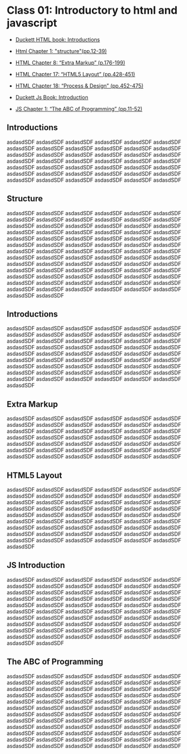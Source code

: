 # Class 01: Introductory to html and javascript

+ [Duckett HTML book: Introductions](#html0)
 
+ [Html Chapter 1: "structure"(pp.12-39)](#html1)
 
+ [HTML Chapter 8: “Extra Markup” (p.176-199)](#html2)
 
+ [HTML Chapter 17: “HTML5 Layout” (pp.428-451)](#html3)
 
+ [HTML Chapter 18: “Process & Design” (pp.452-475)](#html4)

+ [Duckett Js Book: Introduction](#js1)

+ [JS Chapter 1: “The ABC of Programming” (pp.11-52)](#js2)


## <a name="html0">Introductions</a>
 asdasdSDF asdasdSDF asdasdSDF asdasdSDF asdasdSDF asdasdSDF asdasdSDF asdasdSDF asdasdSDF asdasdSDF asdasdSDF asdasdSDF asdasdSDF asdasdSDF asdasdSDF asdasdSDF asdasdSDF asdasdSDF asdasdSDF asdasdSDF asdasdSDF asdasdSDF asdasdSDF asdasdSDF asdasdSDF asdasdSDF asdasdSDF asdasdSDF asdasdSDF asdasdSDF asdasdSDF asdasdSDF asdasdSDF asdasdSDF asdasdSDF asdasdSDF asdasdSDF asdasdSDF asdasdSDF asdasdSDF asdasdSDF asdasdSDF         
## <a name="html1">Structure</a>
 asdasdSDF asdasdSDF asdasdSDF asdasdSDF asdasdSDF asdasdSDF asdasdSDF asdasdSDF asdasdSDF asdasdSDF asdasdSDF asdasdSDF asdasdSDF asdasdSDF asdasdSDF asdasdSDF asdasdSDF asdasdSDF asdasdSDF asdasdSDF asdasdSDF asdasdSDF asdasdSDF asdasdSDF asdasdSDF asdasdSDF asdasdSDF asdasdSDF asdasdSDF asdasdSDF asdasdSDF asdasdSDF asdasdSDF asdasdSDF asdasdSDF asdasdSDF asdasdSDF asdasdSDF asdasdSDF asdasdSDF asdasdSDF asdasdSDF asdasdSDF asdasdSDF asdasdSDF asdasdSDF asdasdSDF asdasdSDF asdasdSDF asdasdSDF asdasdSDF asdasdSDF asdasdSDF asdasdSDF asdasdSDF asdasdSDF asdasdSDF asdasdSDF asdasdSDF asdasdSDF asdasdSDF asdasdSDF asdasdSDF asdasdSDF asdasdSDF asdasdSDF asdasdSDF asdasdSDF asdasdSDF asdasdSDF asdasdSDF asdasdSDF asdasdSDF asdasdSDF asdasdSDF asdasdSDF asdasdSDF asdasdSDF asdasdSDF asdasdSDF
## <a name="html2">Introductions</a>

 asdasdSDF asdasdSDF asdasdSDF asdasdSDF asdasdSDF asdasdSDF asdasdSDF asdasdSDF asdasdSDF asdasdSDF asdasdSDF asdasdSDF asdasdSDF asdasdSDF asdasdSDF asdasdSDF asdasdSDF asdasdSDF asdasdSDF asdasdSDF asdasdSDF asdasdSDF asdasdSDF asdasdSDF asdasdSDF asdasdSDF asdasdSDF asdasdSDF asdasdSDF asdasdSDF asdasdSDF asdasdSDF asdasdSDF asdasdSDF asdasdSDF asdasdSDF asdasdSDF asdasdSDF asdasdSDF asdasdSDF asdasdSDF asdasdSDF asdasdSDF asdasdSDF asdasdSDF asdasdSDF asdasdSDF asdasdSDF asdasdSDF asdasdSDF asdasdSDF asdasdSDF asdasdSDF asdasdSDF asdasdSDF
## <a name="html3">Extra Markup</a>
 asdasdSDF asdasdSDF asdasdSDF asdasdSDF asdasdSDF asdasdSDF asdasdSDF asdasdSDF asdasdSDF asdasdSDF asdasdSDF asdasdSDF asdasdSDF asdasdSDF asdasdSDF asdasdSDF asdasdSDF asdasdSDF asdasdSDF asdasdSDF asdasdSDF asdasdSDF asdasdSDF asdasdSDF asdasdSDF asdasdSDF asdasdSDF asdasdSDF asdasdSDF asdasdSDF asdasdSDF asdasdSDF asdasdSDF asdasdSDF asdasdSDF asdasdSDF asdasdSDF asdasdSDF asdasdSDF asdasdSDF asdasdSDF asdasdSDF
## <a name="html4">HTML5 Layout</a>
 asdasdSDF asdasdSDF asdasdSDF asdasdSDF asdasdSDF asdasdSDF asdasdSDF asdasdSDF asdasdSDF asdasdSDF asdasdSDF asdasdSDF asdasdSDF asdasdSDF asdasdSDF asdasdSDF asdasdSDF asdasdSDF asdasdSDF asdasdSDF asdasdSDF asdasdSDF asdasdSDF asdasdSDF asdasdSDF asdasdSDF asdasdSDF asdasdSDF asdasdSDF asdasdSDF asdasdSDF asdasdSDF asdasdSDF asdasdSDF asdasdSDF asdasdSDF asdasdSDF asdasdSDF asdasdSDF asdasdSDF asdasdSDF asdasdSDF asdasdSDF asdasdSDF asdasdSDF asdasdSDF asdasdSDF asdasdSDF asdasdSDF asdasdSDF asdasdSDF asdasdSDF asdasdSDF asdasdSDF asdasdSDF
## <a name="js1">JS Introduction</a>
 asdasdSDF asdasdSDF asdasdSDF asdasdSDF asdasdSDF asdasdSDF asdasdSDF asdasdSDF asdasdSDF asdasdSDF asdasdSDF asdasdSDF asdasdSDF asdasdSDF asdasdSDF asdasdSDF asdasdSDF asdasdSDF asdasdSDF asdasdSDF asdasdSDF asdasdSDF asdasdSDF asdasdSDF asdasdSDF asdasdSDF asdasdSDF asdasdSDF asdasdSDF asdasdSDF asdasdSDF asdasdSDF asdasdSDF asdasdSDF asdasdSDF asdasdSDF asdasdSDF asdasdSDF asdasdSDF asdasdSDF asdasdSDF asdasdSDF asdasdSDF asdasdSDF asdasdSDF asdasdSDF asdasdSDF asdasdSDF asdasdSDF asdasdSDF asdasdSDF asdasdSDF asdasdSDF asdasdSDF asdasdSDF asdasdSDF asdasdSDF asdasdSDF asdasdSDF asdasdSDF asdasdSDF asdasdSDF
## <a name="js2">The ABC of Programming</a> 
 asdasdSDF asdasdSDF asdasdSDF asdasdSDF asdasdSDF asdasdSDF asdasdSDF asdasdSDF asdasdSDF asdasdSDF asdasdSDF asdasdSDF asdasdSDF asdasdSDF asdasdSDF asdasdSDF asdasdSDF asdasdSDF asdasdSDF asdasdSDF asdasdSDF asdasdSDF asdasdSDF asdasdSDF asdasdSDF asdasdSDF asdasdSDF asdasdSDF asdasdSDF asdasdSDF asdasdSDF asdasdSDF asdasdSDF asdasdSDF asdasdSDF asdasdSDF asdasdSDF asdasdSDF asdasdSDF asdasdSDF asdasdSDF asdasdSDF asdasdSDF asdasdSDF asdasdSDF asdasdSDF asdasdSDF asdasdSDF asdasdSDF asdasdSDF asdasdSDF asdasdSDF asdasdSDF asdasdSDF asdasdSDF asdasdSDF asdasdSDF asdasdSDF asdasdSDF asdasdSDF asdasdSDF asdasdSDF asdasdSDF asdasdSDF asdasdSDF asdasdSDF asdasdSDF asdasdSDF asdasdSDF asdasdSDF asdasdSDF asdasdSDF
